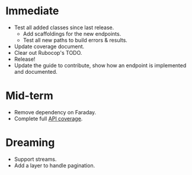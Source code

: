 # Immediate

- Test all added classes since last release.
  - Add scaffoldings for the new endpoints.
  - Test all new paths to build errors & results.
- Update coverage document.
- Clear out Rubocop's TODO.
- Release!
- Update the guide to contribute, show how an endpoint is implemented and
  documented.

# Mid-term

- Remove dependency on Faraday.
- Complete full [API coverage](api_coverage.md).

# Dreaming

- Support streams.
- Add a layer to handle pagination.
